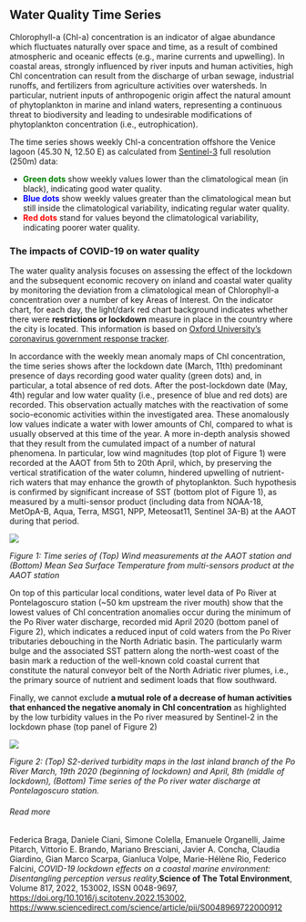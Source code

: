 ## Water Quality Time Series

Chlorophyll-a (Chl-a) concentration is an indicator of algae abundance which fluctuates naturally over space and time, as a result of combined atmospheric and oceanic effects (e.g., marine currents and upwelling). In coastal areas, strongly influenced by river inputs and human activities, high Chl concentration can result from the discharge of urban sewage, industrial runoffs, and fertilizers from agriculture activities over watersheds. In particular, nutrient inputs of anthropogenic origin affect the natural amount of phytoplankton in marine and inland waters, representing a continuous threat to biodiversity and leading to undesirable modifications of phytoplankton concentration (i.e., eutrophication).

The time series shows weekly Chl-a concentration offshore the Venice lagoon (45.30 N, 12.50 E) as calculated from [Sentinel-3](https://sentinel.esa.int/web/sentinel/user-guides/sentinel-3-olci) full resolution (250m) data:

* **<span style="color:green">Green dots</span>** show weekly values lower than the climatological mean (in black), indicating good water quality.
* **<span style="color:blue">Blue dots</span>** show weekly values greater than the climatological mean but still inside the climatological variability, indicating regular water quality.
* **<span style="color:red">Red dots</span>** stand for values beyond the climatological variability, indicating poorer water quality.

### The impacts of COVID-19 on water quality
The water quality analysis focuses on assessing the effect of the lockdown and the subsequent economic recovery on inland and coastal water quality by monitoring the deviation from a climatological mean of Chlorophyll-a concentration over a number of key Areas of Interest. 
On the indicator chart, for each day, the light/dark red chart background indicates whether there were **restrictions or lockdown** measure in place in the country where the city is located. This information is based on [Oxford University’s coronavirus government response tracker](https://covidtracker.bsg.ox.ac.uk/). 

In accordance with the weekly mean anomaly maps of Chl concentration, the time series shows after the lockdown date (March, 11th) predominant presence of days recording good water quality (green dots) and, in particular, a total absence of red dots. After the post-lockdown date (May, 4th) regular and low water quality (i.e., presence of blue and red dots) are recorded. This observation actually matches with the reactivation of some socio-economic activities within the investigated area. These anomalously low values indicate a water with lower amounts of Chl, compared to what is usually observed at this time of the year. A more in-depth analysis showed that they result from the cumulated impact of a number of natural phenomena. In particular, low wind magnitudes (top plot of Figure 1) were recorded at the AAOT from 5th to 20th April, which, by preserving the vertical stratification of the water column, hindered upwelling of nutrient-rich waters that may enhance the growth of phytoplankton. Such hypothesis is confirmed by significant increase of SST (bottom plot of Figure 1), as measured by a multi-sensor product (including data from NOAA-18, MetOpA-B, Aqua, Terra, MSG1, NPP, Meteosat11, Sentinel 3A-B) at the AAOT  during that period.

![](./eodash-data/stories/N3-Fig1.png)

*Figure 1: Time series of (Top) Wind measurements at the AAOT station and (Bottom) Mean Sea Surface Temperature from multi-sensors product at the AAOT station*

On top of this particular local conditions, water level data of Po River at Pontelagoscuro station (\~50 km upstream the river mouth) show that the lowest values of Chl concentration anomalies occur during the minimum of the Po River water discharge, recorded mid April 2020 (bottom panel of Figure 2), which indicates a reduced input of cold waters from the Po River tributaries debouching in the North Adriatic basin. The particularly warm bulge and the associated SST pattern along the north-west coast of the basin mark a reduction of the well-known cold coastal current that constitute the natural conveyor belt of the North Adriatic river plumes, i.e., the primary source of nutrient and sediment loads that flow southward.

Finally, we cannot exclude **a mutual role of a decrease of human activities that enhanced the negative anomaly in Chl concentration** as highlighted by the low turbidity values in the Po river measured by Sentinel-2 in the lockdown phase (top panel of Figure 2)

![](./eodash-data/stories/N3-Fig2.png)

*Figure 2: (Top) S2-derived turbidity maps in the last inland branch of the Po River March, 19th 2020 (beginning of lockdown) and April, 8th (middle of lockdown), (Bottom) Time series of the Po river water discharge at Pontelagoscuro station.*

###### Read more

Federica Braga, Daniele Ciani, Simone Colella, Emanuele Organelli, Jaime Pitarch, Vittorio E. Brando, Mariano Bresciani, Javier A. Concha, Claudia Giardino, Gian Marco Scarpa, Gianluca Volpe, Marie-Hélène Rio, Federico Falcini,
*COVID-19 lockdown effects on a coastal marine environment: Disentangling perception versus reality*,**Science of The Total Environment**,
Volume 817, 2022, 153002, ISSN 0048-9697, https://doi.org/10.1016/j.scitotenv.2022.153002, https://www.sciencedirect.com/science/article/pii/S0048969722000912



